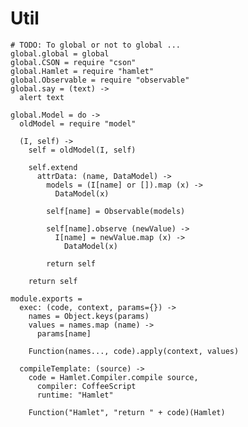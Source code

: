 Util
====

    # TODO: To global or not to global ...
    global.global = global
    global.CSON = require "cson"
    global.Hamlet = require "hamlet"
    global.Observable = require "observable"
    global.say = (text) ->
      alert text

    global.Model = do ->
      oldModel = require "model"

      (I, self) ->
        self = oldModel(I, self)

        self.extend
          attrData: (name, DataModel) ->
            models = (I[name] or []).map (x) ->
              DataModel(x)

            self[name] = Observable(models)
  
            self[name].observe (newValue) ->
              I[name] = newValue.map (x) ->
                DataModel(x)

            return self

        return self

    module.exports =
      exec: (code, context, params={}) ->
        names = Object.keys(params)
        values = names.map (name) ->
          params[name]

        Function(names..., code).apply(context, values)

      compileTemplate: (source) ->
        code = Hamlet.Compiler.compile source,
          compiler: CoffeeScript
          runtime: "Hamlet"

        Function("Hamlet", "return " + code)(Hamlet)
